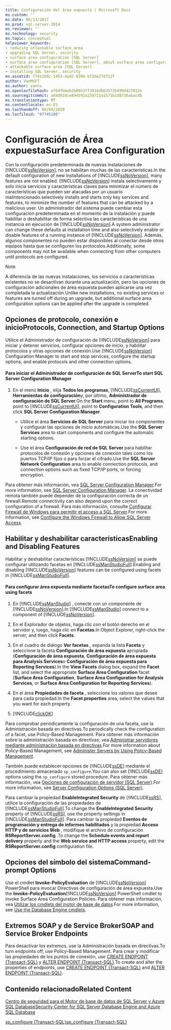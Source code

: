```yaml
---
title: Configuración del área expuesta | Microsoft Docs
ms.custom: ''
ms.date: 06/13/2017
ms.prod: sql-server-2014
ms.reviewer: ''
ms.technology: security
ms.topic: conceptual
helpviewer_keywords:
- reducing attackable surface area
- upgrading SQL Server, security
- surface area configuration [SQL Server]
- surface area configuration [SQL Server], about surface area configuration
- attackable surface area [SQL Server]
- installing SQL Server, security
ms.assetid: f741169c-1453-4ad2-830b-bf2be27d712f
author: VanMSFT
ms.author: vanto
ms.openlocfilehash: ef64fbbeb2b8953ff3816db63572b499d42f012e
ms.sourcegitcommit: ad4d92dce894592a259721a1571b1d8736abacdb
ms.translationtype: MT
ms.contentlocale: es-ES
ms.lasthandoff: 08/04/2020
ms.locfileid: "87745108"
---
```

# <a name="surface-area-configuration"></a><span data-ttu-id="f14e0-102">Configuración de Área expuesta</span><span class="sxs-lookup"><span data-stu-id="f14e0-102">Surface Area Configuration</span></span>
  <span data-ttu-id="f14e0-103">Con la configuración predeterminada de nuevas instalaciones de [!INCLUDE[ssNoVersion](../../includes/ssnoversion-md.md)], no se habilitan muchas de las características.</span><span class="sxs-lookup"><span data-stu-id="f14e0-103">In the default configuration of new installations of [!INCLUDE[ssNoVersion](../../includes/ssnoversion-md.md)], many features are not enabled.</span></span> [!INCLUDE[ssNoVersion](../../includes/ssnoversion-md.md)] <span data-ttu-id="f14e0-104">instala selectivamente y solo inicia servicios y características claves para minimizar el número de características que pueden ser atacadas por un usuario malintencionado.</span><span class="sxs-lookup"><span data-stu-id="f14e0-104">selectively installs and starts only key services and features, to minimize the number of features that can be attacked by a malicious user.</span></span> <span data-ttu-id="f14e0-105">Un administrador del sistema puede cambiar esta configuración predeterminada en el momento de la instalación y puede habilitar o deshabilitar de forma selectiva las características de una instancia en ejecución de [!INCLUDE[ssNoVersion](../../includes/ssnoversion-md.md)].</span><span class="sxs-lookup"><span data-stu-id="f14e0-105">A system administrator can change these defaults at installation time and also selectively enable or disable features of a running instance of [!INCLUDE[ssNoVersion](../../includes/ssnoversion-md.md)].</span></span> <span data-ttu-id="f14e0-106">Además, algunos componentes no pueden estar disponibles al conectar desde otros equipos hasta que se configuren los protocolos.</span><span class="sxs-lookup"><span data-stu-id="f14e0-106">Additionally, some components may not be available when connecting from other computers until protocols are configured.</span></span>  
  
> [!NOTE]  
>  <span data-ttu-id="f14e0-107">A diferencia de las nuevas instalaciones, los servicios o características existentes no se desactivan durante una actualización, pero las opciones de configuración adicionales de área expuesta pueden aplicarse una vez completada la actualización.</span><span class="sxs-lookup"><span data-stu-id="f14e0-107">Unlike new installations, no existing services or features are turned off during an upgrade, but additional surface area configuration options can be applied after the upgrade is completed.</span></span>  
  
## <a name="protocols-connection-and-startup-options"></a><span data-ttu-id="f14e0-108">Opciones de protocolo, conexión e inicio</span><span class="sxs-lookup"><span data-stu-id="f14e0-108">Protocols, Connection, and Startup Options</span></span>  
 <span data-ttu-id="f14e0-109">Utilice el Administrador de configuración de [!INCLUDE[ssNoVersion](../../includes/ssnoversion-md.md)] para iniciar y detener servicios, configurar opciones de inicio, y habilitar protocolos y otras opciones de conexión.</span><span class="sxs-lookup"><span data-stu-id="f14e0-109">Use [!INCLUDE[ssNoVersion](../../includes/ssnoversion-md.md)] Configuration Manager to start and stop services, configure the startup options, and enable protocols and other connection options.</span></span>  
  
#### <a name="to-start-sql-server-configuration-manager"></a><span data-ttu-id="f14e0-110">Para iniciar el Administrador de configuración de SQL Server</span><span class="sxs-lookup"><span data-stu-id="f14e0-110">To start SQL Server Configuration Manager</span></span>  
  
1.  <span data-ttu-id="f14e0-111">En el menú **Inicio** , elija **Todos los programas**, [!INCLUDE[ssCurrentUI](../../includes/sscurrentui-md.md)], **Herramientas de configuración**y, por último, **Administrador de configuración de SQL Server**.</span><span class="sxs-lookup"><span data-stu-id="f14e0-111">On the **Start** menu, point to **All Programs**, point to [!INCLUDE[ssCurrentUI](../../includes/sscurrentui-md.md)], point to **Configuration Tools**, and then click **SQL Server Configuration Manager**.</span></span>  
  
    -   <span data-ttu-id="f14e0-112">Utilice el área **Servicios de SQL Server** para iniciar los componentes y configurar las opciones de inicio automáticas.</span><span class="sxs-lookup"><span data-stu-id="f14e0-112">Use the **SQL Server Services** area to start components and configure the automatic starting options.</span></span>  
  
    -   <span data-ttu-id="f14e0-113">Use el área **Configuración de red de SQL Server** para habilitar protocolos de conexión y opciones de conexión tales como los puertos TCP/IP fijos o para forzar el cifrado.</span><span class="sxs-lookup"><span data-stu-id="f14e0-113">Use the **SQL Server Network Configuration** area to enable connection protocols, and connection options such as fixed TCP/IP ports, or forcing encryption.</span></span>  
  
 <span data-ttu-id="f14e0-114">Para obtener más información, vea [SQL Server Configuration Manager](../sql-server-configuration-manager.md).</span><span class="sxs-lookup"><span data-stu-id="f14e0-114">For more information, see [SQL Server Configuration Manager](../sql-server-configuration-manager.md).</span></span> <span data-ttu-id="f14e0-115">La conectividad remota también puede depender de la configuración correcta de un firewall.</span><span class="sxs-lookup"><span data-stu-id="f14e0-115">Remote connectivity can also depend upon the correct configuration of a firewall.</span></span> <span data-ttu-id="f14e0-116">Para más información, consulte [Configurar Firewall de Windows para permitir el acceso a SQL Server](../../sql-server/install/configure-the-windows-firewall-to-allow-sql-server-access.md).</span><span class="sxs-lookup"><span data-stu-id="f14e0-116">For more information, see [Configure the Windows Firewall to Allow SQL Server Access](../../sql-server/install/configure-the-windows-firewall-to-allow-sql-server-access.md).</span></span>  
  
## <a name="enabling-and-disabling-features"></a><span data-ttu-id="f14e0-117">Habilitar y deshabilitar características</span><span class="sxs-lookup"><span data-stu-id="f14e0-117">Enabling and Disabling Features</span></span>  
 <span data-ttu-id="f14e0-118">Habilitar y deshabilitar características [!INCLUDE[ssNoVersion](../../includes/ssnoversion-md.md)] se puede configurar utilizando facetas en [!INCLUDE[ssManStudioFull](../../includes/ssmanstudiofull-md.md)].</span><span class="sxs-lookup"><span data-stu-id="f14e0-118">Enabling and disabling [!INCLUDE[ssNoVersion](../../includes/ssnoversion-md.md)] features can be configured using facets in [!INCLUDE[ssManStudioFull](../../includes/ssmanstudiofull-md.md)].</span></span>  
  
#### <a name="to-configure-surface-area-using-facets"></a><span data-ttu-id="f14e0-119">Para configurar área expuesta mediante facetas</span><span class="sxs-lookup"><span data-stu-id="f14e0-119">To configure surface area using facets</span></span>  
  
1.  <span data-ttu-id="f14e0-120">En [!INCLUDE[ssManStudio](../../includes/ssmanstudio-md.md)] , conecte con un componente de [!INCLUDE[ssNoVersion](../../includes/ssnoversion-md.md)].</span><span class="sxs-lookup"><span data-stu-id="f14e0-120">In [!INCLUDE[ssManStudio](../../includes/ssmanstudio-md.md)] connect to a component of [!INCLUDE[ssNoVersion](../../includes/ssnoversion-md.md)].</span></span>  
  
2.  <span data-ttu-id="f14e0-121">En el Explorador de objetos, haga clic con el botón derecho en el servidor y, luego, haga clic en **Facetas**.</span><span class="sxs-lookup"><span data-stu-id="f14e0-121">In Object Explorer, right-click the server, and then click **Facets**.</span></span>  
  
3.  <span data-ttu-id="f14e0-122">En el cuadro de diálogo **Ver facetas** , expanda la lista **Faceta** y seleccione la faceta **Configuración de área expuesta** apropiada (**Configuración de área expuesta**, **Configuración de área expuesta para Analysis Services**o **Configuración de área expuesta para Reporting Services**).</span><span class="sxs-lookup"><span data-stu-id="f14e0-122">In the **View Facets** dialog box, expand the **Facet** list, and select the appropriate **Surface Area Configuration** facet (**Surface Area Configuration**, **Surface Area Configuration for Analysis Services**, or **Surface Area Configuration for Reporting Services**).</span></span>  
  
4.  <span data-ttu-id="f14e0-123">En el área **Propiedades de faceta** , seleccione los valores que desee para cada propiedad.</span><span class="sxs-lookup"><span data-stu-id="f14e0-123">In the **Facet properties** area, select the values that you want for each property.</span></span>  
  
5.  [!INCLUDE[clickOK](../../includes/clickok-md.md)]  
  
 <span data-ttu-id="f14e0-124">Para comprobar periódicamente la configuración de una faceta, use la Administración basada en directivas.</span><span class="sxs-lookup"><span data-stu-id="f14e0-124">To periodically check the configuration of a facet, use Policy-Based Management.</span></span> <span data-ttu-id="f14e0-125">Para obtener más información sobre la administración basada en directivas, vea [Administrar servidores mediante administración basada en directivas](../policy-based-management/administer-servers-by-using-policy-based-management.md).</span><span class="sxs-lookup"><span data-stu-id="f14e0-125">For more information about Policy-Based Management, see [Administer Servers by Using Policy-Based Management](../policy-based-management/administer-servers-by-using-policy-based-management.md).</span></span>  
  
 <span data-ttu-id="f14e0-126">También puede establecer opciones de [!INCLUDE[ssDE](../../includes/ssde-md.md)] mediante el procedimiento almacenado `sp_configure`.</span><span class="sxs-lookup"><span data-stu-id="f14e0-126">You can also set [!INCLUDE[ssDE](../../includes/ssde-md.md)] options using the `sp_configure` stored procedure.</span></span> <span data-ttu-id="f14e0-127">Para obtener más información, vea [Opciones de configuración de servidor &#40;SQL Server&#41;](../../database-engine/configure-windows/server-configuration-options-sql-server.md).</span><span class="sxs-lookup"><span data-stu-id="f14e0-127">For more information, see [Server Configuration Options &#40;SQL Server&#41;](../../database-engine/configure-windows/server-configuration-options-sql-server.md).</span></span>  
  
 <span data-ttu-id="f14e0-128">Para cambiar la propiedad **EnableIntegrated Security** de [!INCLUDE[ssRS](../../includes/ssrs.md)], utilice la configuración de las propiedades de [!INCLUDE[ssManStudioFull](../../includes/ssmanstudiofull-md.md)].</span><span class="sxs-lookup"><span data-stu-id="f14e0-128">To change the **EnableIntegrated Security** property of [!INCLUDE[ssRS](../../includes/ssrs.md)], use the property settings in [!INCLUDE[ssManStudioFull](../../includes/ssmanstudiofull-md.md)].</span></span> <span data-ttu-id="f14e0-129">Para cambiar la propiedad **Eventos de programación y entrega de informes habilitados** y la propiedad **Acceso HTTP y de servicios Web** , modifique el archivo de configuración **RSReportServer.config** .</span><span class="sxs-lookup"><span data-stu-id="f14e0-129">To change the **Schedule events and report delivery** property and the **Web service and HTTP access** property, edit the **RSReportServer.config** configuration file.</span></span>  
  
## <a name="command-prompt-options"></a><span data-ttu-id="f14e0-130">Opciones del símbolo del sistema</span><span class="sxs-lookup"><span data-stu-id="f14e0-130">Command-prompt Options</span></span>  
 <span data-ttu-id="f14e0-131">Use el cmdlet **Invoke-PolicyEvaluation** de [!INCLUDE[ssNoVersion](../../includes/ssnoversion-md.md)] PowerShell para invocar Directivas de configuración de área expuesta.</span><span class="sxs-lookup"><span data-stu-id="f14e0-131">Use the **Invoke-PolicyEvaluation**[!INCLUDE[ssNoVersion](../../includes/ssnoversion-md.md)] PowerShell cmdlet to invoke Surface Area Configuration Policies.</span></span> <span data-ttu-id="f14e0-132">Para obtener más información, vea [Utilizar los cmdlets del motor de base de datos](../../database-engine/use-the-database-engine-cmdlets.md).</span><span class="sxs-lookup"><span data-stu-id="f14e0-132">For more information, see [Use the Database Engine cmdlets](../../database-engine/use-the-database-engine-cmdlets.md).</span></span>  
  
## <a name="soap-and-service-broker-endpoints"></a><span data-ttu-id="f14e0-133">Extremos SOAP y de Service Broker</span><span class="sxs-lookup"><span data-stu-id="f14e0-133">SOAP and Service Broker Endpoints</span></span>  
 <span data-ttu-id="f14e0-134">Para desactivar los extremos, use la Administración basada en directivas.</span><span class="sxs-lookup"><span data-stu-id="f14e0-134">To turn endpoints off, use Policy-Based Management.</span></span> <span data-ttu-id="f14e0-135">Para crear y modificar las propiedades de los puntos de conexión, use [CREATE ENDPOINT &#40;Transact-SQL&#41;](/sql/t-sql/statements/create-endpoint-transact-sql) y [ALTER ENDPOINT &#40;Transact-SQL&#41;](/sql/t-sql/statements/alter-endpoint-transact-sql).</span><span class="sxs-lookup"><span data-stu-id="f14e0-135">To create and alter the properties of endpoints, use [CREATE ENDPOINT &#40;Transact-SQL&#41;](/sql/t-sql/statements/create-endpoint-transact-sql) and [ALTER ENDPOINT &#40;Transact-SQL&#41;](/sql/t-sql/statements/alter-endpoint-transact-sql).</span></span>  
  
## <a name="related-content"></a><span data-ttu-id="f14e0-136">Contenido relacionado</span><span class="sxs-lookup"><span data-stu-id="f14e0-136">Related Content</span></span>  
 [<span data-ttu-id="f14e0-137">Centro de seguridad para el Motor de base de datos de SQL Server y Azure SQL Database</span><span class="sxs-lookup"><span data-stu-id="f14e0-137">Security Center for SQL Server Database Engine and Azure SQL Database</span></span>](security-center-for-sql-server-database-engine-and-azure-sql-database.md)  
  
 [<span data-ttu-id="f14e0-138">sp_configure &#40;Transact-SQL&#41;</span><span class="sxs-lookup"><span data-stu-id="f14e0-138">sp_configure &#40;Transact-SQL&#41;</span></span>](/sql/relational-databases/system-stored-procedures/sp-configure-transact-sql)  
  
  
